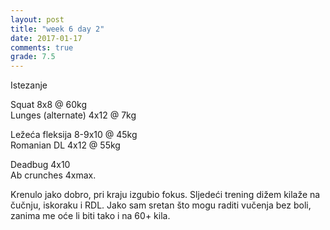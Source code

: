 ```yaml
---
layout: post
title: "week 6 day 2"
date: 2017-01-17
comments: true
grade: 7.5
---
```


Istezanje

Squat 8x8 @ 60kg  
Lunges (alternate) 4x12 @ 7kg  

Ležeća fleksija 8-9x10 @ 45kg  
Romanian DL 4x12 @ 55kg  

Deadbug 4x10  
Ab crunches 4xmax.  

Krenulo jako dobro, pri kraju izgubio fokus. Sljedeći trening dižem kilaže na čučnju, iskoraku i RDL. Jako sam sretan što mogu raditi vučenja bez boli, zanima me oće li biti tako i na 60+ kila.
